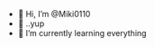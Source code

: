- 👋 Hi, I’m @Miki0110
- 👀 ..yup
- 🌱 I’m currently learning everything

<!---
Miki0110/Miki0110 is a ✨ special ✨ repository because its `README.md` (this file) appears on your GitHub profile.
You can click the Preview link to take a look at your changes.
--->
